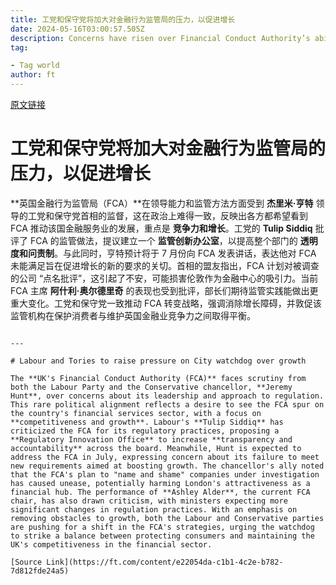 ```yaml
---
title: 工党和保守党将加大对金融行为监管局的压力，以促进增长
date: 2024-05-16T03:00:57.505Z
description: Concerns have risen over Financial Conduct Authority’s ability to spur competitiveness
tag: 

- Tag world
author: ft
---
```


[原文链接](https://ft.com/content/e22054da-c1b1-4c2e-b782-7d812fde24a5)

# 工党和保守党将加大对金融行为监管局的压力，以促进增长

**英国金融行为监管局（FCA）**在领导能力和监管方法方面受到 **杰里米·亨特** 领导的工党和保守党首相的监督，这在政治上难得一致，反映出各方都希望看到 FCA 推动该国金融服务业的发展，重点是 **竞争力和增长**。工党的 **Tulip Siddiq** 批评了 FCA 的监管做法，提议建立一个 **监管创新办公室**，以提高整个部门的 **透明度和问责制**。与此同时，亨特预计将于 7 月份向 FCA 发表讲话，表达他对 FCA 未能满足旨在促进增长的新的要求的关切。首相的盟友指出，FCA 计划对被调查的公司 “点名批评”，这引起了不安，可能损害伦敦作为金融中心的吸引力。当前 FCA 主席 **阿什利·奥尔德里奇** 的表现也受到批评，部长们期待监管实践能做出更重大变化。工党和保守党一致推动 FCA 转变战略，强调消除增长障碍，并敦促该监管机构在保护消费者与维护英国金融业竞争力之间取得平衡。
```

---

# Labour and Tories to raise pressure on City watchdog over growth

The **UK's Financial Conduct Authority (FCA)** faces scrutiny from both the Labour Party and the Conservative chancellor, **Jeremy Hunt**, over concerns about its leadership and approach to regulation. This rare political alignment reflects a desire to see the FCA spur on the country's financial services sector, with a focus on **competitiveness and growth**. Labour's **Tulip Siddiq** has criticized the FCA for its regulatory practices, proposing a **Regulatory Innovation Office** to increase **transparency and accountability** across the board. Meanwhile, Hunt is expected to address the FCA in July, expressing concern about its failure to meet new requirements aimed at boosting growth. The chancellor's ally noted that the FCA's plan to "name and shame" companies under investigation has caused unease, potentially harming London's attractiveness as a financial hub. The performance of **Ashley Alder**, the current FCA chair, has also drawn criticism, with ministers expecting more significant changes in regulation practices. With an emphasis on removing obstacles to growth, both the Labour and Conservative parties are pushing for a shift in the FCA's strategies, urging the watchdog to strike a balance between protecting consumers and maintaining the UK's competitiveness in the financial sector.

[Source Link](https://ft.com/content/e22054da-c1b1-4c2e-b782-7d812fde24a5)

